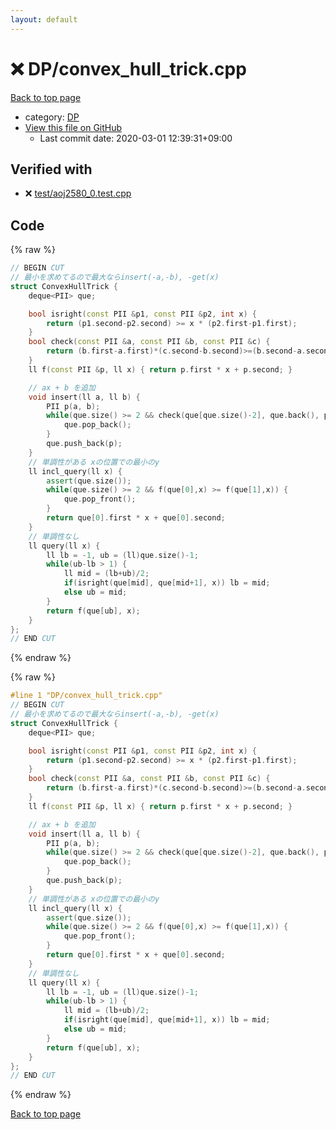 ```yaml
---
layout: default
---
```


<!-- mathjax config similar to math.stackexchange -->
<script type="text/javascript" async
  src="https://cdnjs.cloudflare.com/ajax/libs/mathjax/2.7.5/MathJax.js?config=TeX-MML-AM_CHTML">
</script>
<script type="text/x-mathjax-config">
  MathJax.Hub.Config({
    TeX: { equationNumbers: { autoNumber: "AMS" }},
    tex2jax: {
      inlineMath: [ ['$','$'] ],
      processEscapes: true
    },
    "HTML-CSS": { matchFontHeight: false },
    displayAlign: "left",
    displayIndent: "2em"
  });
</script>

<script type="text/javascript" src="https://cdnjs.cloudflare.com/ajax/libs/jquery/3.4.1/jquery.min.js"></script>
<script src="https://cdn.jsdelivr.net/npm/jquery-balloon-js@1.1.2/jquery.balloon.min.js" integrity="sha256-ZEYs9VrgAeNuPvs15E39OsyOJaIkXEEt10fzxJ20+2I=" crossorigin="anonymous"></script>
<script type="text/javascript" src="../../assets/js/copy-button.js"></script>
<link rel="stylesheet" href="../../assets/css/copy-button.css" />


# :x: DP/convex_hull_trick.cpp

<a href="../../index.html">Back to top page</a>

* category: <a href="../../index.html#e2fca8135c2fadca093abd79a6b1c0d2">DP</a>
* <a href="{{ site.github.repository_url }}/blob/master/DP/convex_hull_trick.cpp">View this file on GitHub</a>
    - Last commit date: 2020-03-01 12:39:31+09:00




## Verified with

* :x: <a href="../../verify/test/aoj2580_0.test.cpp.html">test/aoj2580_0.test.cpp</a>


## Code

<a id="unbundled"></a>
{% raw %}
```cpp
// BEGIN CUT
// 最小を求めてるので最大ならinsert(-a,-b), -get(x)
struct ConvexHullTrick {
    deque<PII> que;

    bool isright(const PII &p1, const PII &p2, int x) {
        return (p1.second-p2.second) >= x * (p2.first-p1.first);
    }
    bool check(const PII &a, const PII &b, const PII &c) {
        return (b.first-a.first)*(c.second-b.second)>=(b.second-a.second)*(c.first-b.first);
    }
    ll f(const PII &p, ll x) { return p.first * x + p.second; }

    // ax + b を追加
    void insert(ll a, ll b) {
        PII p(a, b);
        while(que.size() >= 2 && check(que[que.size()-2], que.back(), p)) {
            que.pop_back();
        }
        que.push_back(p);
    }
    // 単調性がある xの位置での最小のy
    ll incl_query(ll x) {
        assert(que.size());
        while(que.size() >= 2 && f(que[0],x) >= f(que[1],x)) {
            que.pop_front();
        }
        return que[0].first * x + que[0].second;
    }
    // 単調性なし
    ll query(ll x) {
        ll lb = -1, ub = (ll)que.size()-1;
        while(ub-lb > 1) {
            ll mid = (lb+ub)/2;
            if(isright(que[mid], que[mid+1], x)) lb = mid;
            else ub = mid;
        }
        return f(que[ub], x);
    }
};
// END CUT
```
{% endraw %}

<a id="bundled"></a>
{% raw %}
```cpp
#line 1 "DP/convex_hull_trick.cpp"
// BEGIN CUT
// 最小を求めてるので最大ならinsert(-a,-b), -get(x)
struct ConvexHullTrick {
    deque<PII> que;

    bool isright(const PII &p1, const PII &p2, int x) {
        return (p1.second-p2.second) >= x * (p2.first-p1.first);
    }
    bool check(const PII &a, const PII &b, const PII &c) {
        return (b.first-a.first)*(c.second-b.second)>=(b.second-a.second)*(c.first-b.first);
    }
    ll f(const PII &p, ll x) { return p.first * x + p.second; }

    // ax + b を追加
    void insert(ll a, ll b) {
        PII p(a, b);
        while(que.size() >= 2 && check(que[que.size()-2], que.back(), p)) {
            que.pop_back();
        }
        que.push_back(p);
    }
    // 単調性がある xの位置での最小のy
    ll incl_query(ll x) {
        assert(que.size());
        while(que.size() >= 2 && f(que[0],x) >= f(que[1],x)) {
            que.pop_front();
        }
        return que[0].first * x + que[0].second;
    }
    // 単調性なし
    ll query(ll x) {
        ll lb = -1, ub = (ll)que.size()-1;
        while(ub-lb > 1) {
            ll mid = (lb+ub)/2;
            if(isright(que[mid], que[mid+1], x)) lb = mid;
            else ub = mid;
        }
        return f(que[ub], x);
    }
};
// END CUT

```
{% endraw %}

<a href="../../index.html">Back to top page</a>

